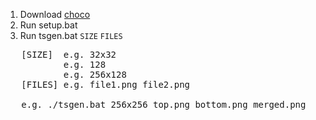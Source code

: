 1. Download [choco](https://chocolatey.org)
2. Run setup.bat
3. Run tsgen.bat `SIZE` `FILES`    
<pre>
   [SIZE]  e.g. 32x32  
           e.g. 128  
           e.g. 256x128  
   [FILES] e.g. file1.png file2.png
   
   e.g. ./tsgen.bat 256x256 top.png bottom.png merged.png
</pre>
